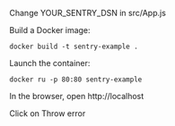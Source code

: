 Change YOUR_SENTRY_DSN in src/App.js 

Build a Docker image:
```shell
docker build -t sentry-example .
```
Launch the container:
```shell
docker ru -p 80:80 sentry-example
```

In the browser, open http://localhost

Click on Throw error
